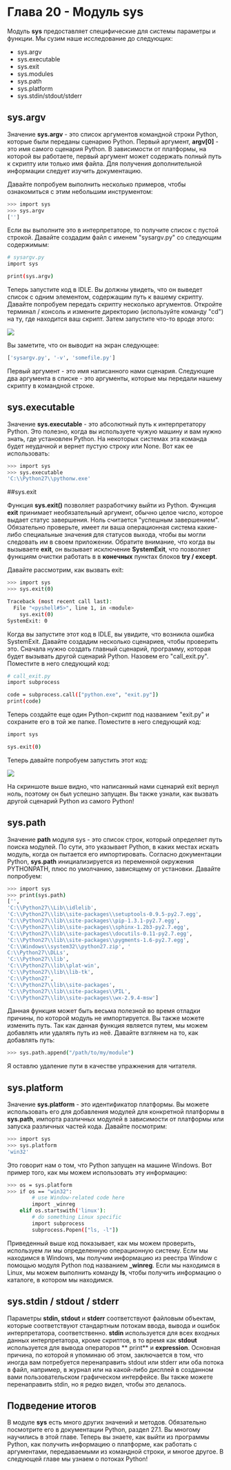 # Глава 20 - Модуль sys

Модуль **sys** предоставляет специфические для системы параметры и функции. Мы сузим наше исследование до следующих:

- sys.argv
- sys.executable
- sys.exit
- sys.modules
- sys.path
- sys.platform
- sys.stdin/stdout/stderr

## sys.argv

Значение **sys.argv** - это список аргументов командной строки Python, которые были переданы сценарию Python. Первый аргумент, **argv[0]** - это имя самого сценария Python. В зависимости от платформы, на которой вы работаете, первый аргумент может содержать полный путь к скрипту или только имя файла. Для получения дополнительной информации следует изучить документацию.

Давайте попробуем выполнить несколько примеров, чтобы ознакомиться с этим небольшим инструментом:

```sh
>>> import sys
>>> sys.argv
['']
```

Если вы выполните это в интерпретаторе, то получите список с пустой строкой. Давайте создадим файл с именем "sysargv.py" со следующим содержимым:

```sh
# sysargv.py
import sys

print(sys.argv)
```
Теперь запустите код в IDLE. Вы должны увидеть, что он выведет список с одним элементом, содержащим путь к вашему скрипту. Давайте попробуем передать скрипту несколько аргументов. Откройте терминал / консоль и измените директорию (используйте команду "cd") на ту, где находится ваш скрипт. Затем запустите что-то вроде этого:

![](sys_argv.jpg)

Вы заметите, что он выводит на экран следующее:

```sh
['sysargv.py', '-v', 'somefile.py']
```

Первый аргумент - это имя написанного нами сценария. Следующие два аргумента в списке - это аргументы, которые мы передали нашему скрипту в командной строке.

## sys.executable

Значение **sys.executable** - это абсолютный путь к интерпретатору Python. Это полезно, когда вы используете чужую машину и вам нужно знать, где установлен Python. На некоторых системах эта команда будет неудачной и вернет пустую строку или None. Вот как ее использовать:

```sh
>>> import sys
>>> sys.executable
'C:\\Python27\\pythonw.exe'
```

##sys.exit

Функция **sys.exit()** позволяет разработчику выйти из Python. Функция **exit** принимает необязательный аргумент, обычно целое число, которое выдает статус завершения. Ноль считается "успешным завершением". Обязательно проверьте, имеет ли ваша операционная система какие-либо специальные значения для статусов выхода, чтобы вы могли следовать им в своем приложении. Обратите внимание, что когда вы вызываете **exit**, он вызывает исключение **SystemExit**, что позволяет функциям очистки работать в в **конечных** пунктах блоков **try / except**.

Давайте рассмотрим, как вызвать exit:

```sh
>>> import sys
>>> sys.exit(0)

Traceback (most recent call last):
  File "<pyshell#5>", line 1, in <module>
    sys.exit(0)
SystemExit: 0
```

Когда вы запустите этот код в IDLE, вы увидите, что возникла ошибка SystemExit. Давайте создадим несколько сценариев, чтобы проверить это. Сначала нужно создать главный сценарий, программу, которая будет вызывать другой сценарий Python. Назовем его "call_exit.py". Поместите в него следующий код:

```sh
# call_exit.py
import subprocess

code = subprocess.call(["python.exe", "exit.py"])
print(code)
```

Теперь создайте еще один Python-скрипт под названием "exit.py" и сохраните его в той же папке. Поместите в него следующий код:

```sh
import sys

sys.exit(0)
```

Теперь давайте попробуем запустить этот код:

![](call_exit.jpg)

На скриншоте выше видно, что написанный нами сценарий exit вернул ноль, поэтому он был успешно запущен. Вы также узнали, как вызвать другой сценарий Python из самого Python!

## sys.path

Значение **path** модуля sys - это список строк, который определяет путь поиска модулей. По сути, это указывает Python, в каких местах искать модуль, когда он пытается его импортировать. Согласно документации Python, **sys.path** инициализируется из переменной окружения PYTHONPATH, плюс по умолчанию, зависящему от установки. Давайте попробуем:

```sh
>>> import sys
>>> print(sys.path)
['',
'C:\\Python27\\Lib\\idlelib',
'C:\\Python27\\lib\\site-packages\\setuptools-0.9.5-py2.7.egg',
'C:\\Python27\\lib\\site-packages\\pip-1.3.1-py2.7.egg',
'C:\\Python27\\lib\\site-packages\\sphinx-1.2b3-py2.7.egg',
'C:\\Python27\\lib\\site-packages\\docutils-0.11-py2.7.egg',
'C:\\Python27\\lib\\site-packages\\pygments-1.6-py2.7.egg',
'C:\\Windows\\system32\\python27.zip', '
C:\\Python27\\DLLs',
'C:\\Python27\\lib',
'C:\\Python27\\lib\\plat-win',
'C:\\Python27\\lib\\lib-tk',
'C:\\Python27',
'C:\\Python27\\lib\\site-packages',
'C:\\Python27\\lib\\site-packages\\PIL',
'C:\\Python27\\lib\\site-packages\\wx-2.9.4-msw']
```

Данная функция может быть весьма полезной во время отладки причины, по которой модуль не импортируется. Вы также можете изменить путь. Так как данная функция является путем, мы можем добавлять или удалять путь из неё. Давайте взглянем на то, как добавлять путь:

```sh
>>> sys.path.append("/path/to/my/module")
```

Я оставлю удаление пути в качестве упражнения для читателя.

## sys.platform

Значение **sys.platform** - это идентификатор платформы. Вы можете использовать его для добавления модулей для конкретной платформы в **sys.path**, импорта различных модулей в зависимости от платформы или запуска различных частей кода. Давайте посмотрим:

```sh
>>> import sys
>>> sys.platform
'win32'
```

Это говорит нам о том, что Python запущен на машине Windows. Вот пример того, как мы можем использовать эту информацию:

```sh
>>> os = sys.platform
>>> if os == "win32":
        # use Window-related code here
        import _winreg
    elif os.startswith('linux'):
        # do something Linux specific
        import subprocess
        subprocess.Popen(["ls, -l"])
```

Приведенный выше код показывает, как мы можем проверить, используем ли мы определенную операционную систему. Если мы находимся в Windows, мы получим информацию из реестра Window с помощью модуля Python под названием **_winreg**. Если мы находимся в Linux, мы можем выполнить команду **ls**, чтобы получить информацию о каталоге, в котором мы находимся.

## sys.stdin / stdout / stderr

Параметры **stdin, stdout** и **stderr** соответствуют файловым объектам, которые соответствуют стандартным потокам ввода, вывода и ошибок интерпретатора, соответственно. **stdin** используется для всех входных данных интерпретатора, кроме скриптов, в то время как **stdout** используется для вывода операторов ** print** и **expression**. Основная причина, по которой я упоминаю об этом, заключается в том, что иногда вам потребуется перенаправить stdout или stderr или оба потока в файл, например, в журнал или на какой-либо дисплей в созданном вами пользовательском графическом интерфейсе. Вы также можете перенаправить stdin, но я редко видел, чтобы это делалось.

## Подведение итогов

В модуле **sys** есть много других значений и методов. Обязательно посмотрите его в документации Python, раздел 27.1. Вы многому научились в этой главе. Теперь вы знаете, как выйти из программы Python, как получить информацию о платформе, как работать с аргументами, передаваемыми из командной строки, и многое другое. В следующей главе мы узнаем о потоках Python!
